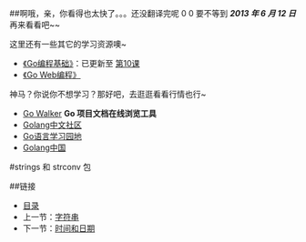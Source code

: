##啊哦，亲，你看得也太快了。。。还没翻译完呢 0 0
要不等到 ***2013 年 6 月 12 日*** 再来看看吧~~

这里还有一些其它的学习资源噢~

 - [《Go编程基础》](https://github.com/Unknwon/go-fundamental-programming)：已更新至 [第10课](https://github.com/Unknwon/go-fundamental-programming/blob/master/lecture10/lecture10.md) 
 - [《Go Web编程》](https://github.com/astaxie/build-web-application-with-golang)

神马？你说你不想学习？那好吧，去逛逛看看行情也行~

- [Go Walker](http://gowalker.org) **Go 项目文档在线浏览工具**
- [Golang中文社区](http://bbs.mygolang.com/forum.php)
- [Go语言学习园地](http://studygolang.com/)
- [Golang中国](http://golang.tc)

#strings 和 strconv 包


##链接
- [目录](directory.md)
- 上一节：[字符串](04.6.md)
- 下一节：[时间和日期](04.8.md)